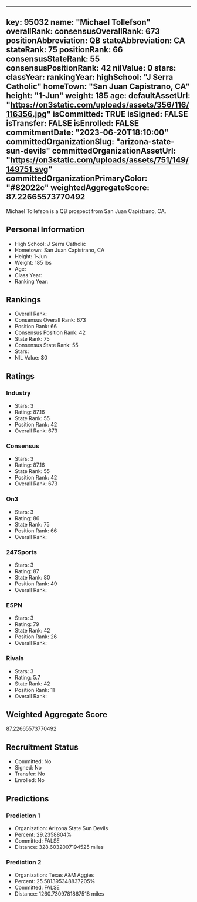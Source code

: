 ---
  key: 95032
  name: "Michael Tollefson"
  overallRank: 
  consensusOverallRank: 673
  positionAbbreviation: QB
  stateAbbreviation: CA
  stateRank: 75
  positionRank: 66
  consensusStateRank: 55
  consensusPositionRank: 42
  nilValue: 0
  stars: 
  classYear: 
  rankingYear: 
  highSchool: "J Serra Catholic"
  homeTown: "San Juan Capistrano, CA"
  height: "1-Jun"
  weight: 185
  age: 
  defaultAssetUrl: "https://on3static.com/uploads/assets/356/116/116356.jpg"
  isCommitted: TRUE
  isSigned: FALSE
  isTransfer: FALSE
  isEnrolled: FALSE
  commitmentDate: "2023-06-20T18:10:00"
  committedOrganizationSlug: "arizona-state-sun-devils"
  committedOrganizationAssetUrl: "https://on3static.com/uploads/assets/751/149/149751.svg"
  committedOrganizationPrimaryColor: "#82022c"
  weightedAggregateScore: 87.22665573770492
  ---
  
  Michael Tollefson is a QB prospect from San Juan Capistrano, CA.
  
  ## Personal Information
  - High School: J Serra Catholic
  - Hometown: San Juan Capistrano, CA
  - Height: 1-Jun
  - Weight: 185 lbs
  - Age: 
  - Class Year: 
  - Ranking Year: 
  
  ## Rankings
  - Overall Rank: 
  - Consensus Overall Rank: 673
  - Position Rank: 66
  - Consensus Position Rank: 42
  - State Rank: 75
  - Consensus State Rank: 55
  - Stars: 
  - NIL Value: $0
  
  ## Ratings
  
  ### Industry
  - Stars: 3
  - Rating: 87.16
  - State Rank: 55
  - Position Rank: 42
  - Overall Rank: 673
  
  ### Consensus
  - Stars: 3
  - Rating: 87.16
  - State Rank: 55
  - Position Rank: 42
  - Overall Rank: 673
  
  ### On3
  - Stars: 3
  - Rating: 86
  - State Rank: 75
  - Position Rank: 66
  - Overall Rank: 
  
  ### 247Sports
  - Stars: 3
  - Rating: 87
  - State Rank: 80
  - Position Rank: 49
  - Overall Rank: 
  
  ### ESPN
  - Stars: 3
  - Rating: 79
  - State Rank: 42
  - Position Rank: 26
  - Overall Rank: 
  
  ### Rivals
  - Stars: 3
  - Rating: 5.7
  - State Rank: 42
  - Position Rank: 11
  - Overall Rank: 
  
  ## Weighted Aggregate Score
  87.22665573770492
  
  ## Recruitment Status
  - Committed: No
  - Signed: No
  - Transfer: No
  - Enrolled: No
  
  
  
  ## Predictions
  
  ### Prediction 1
  - Organization: Arizona State Sun Devils
  - Percent: 29.2358804%
  - Committed: FALSE
  - Distance: 328.6032007194525 miles
  
  ### Prediction 2
  - Organization: Texas A&M Aggies
  - Percent: 25.581395348837205%
  - Committed: FALSE
  - Distance: 1260.7309781867518 miles
  